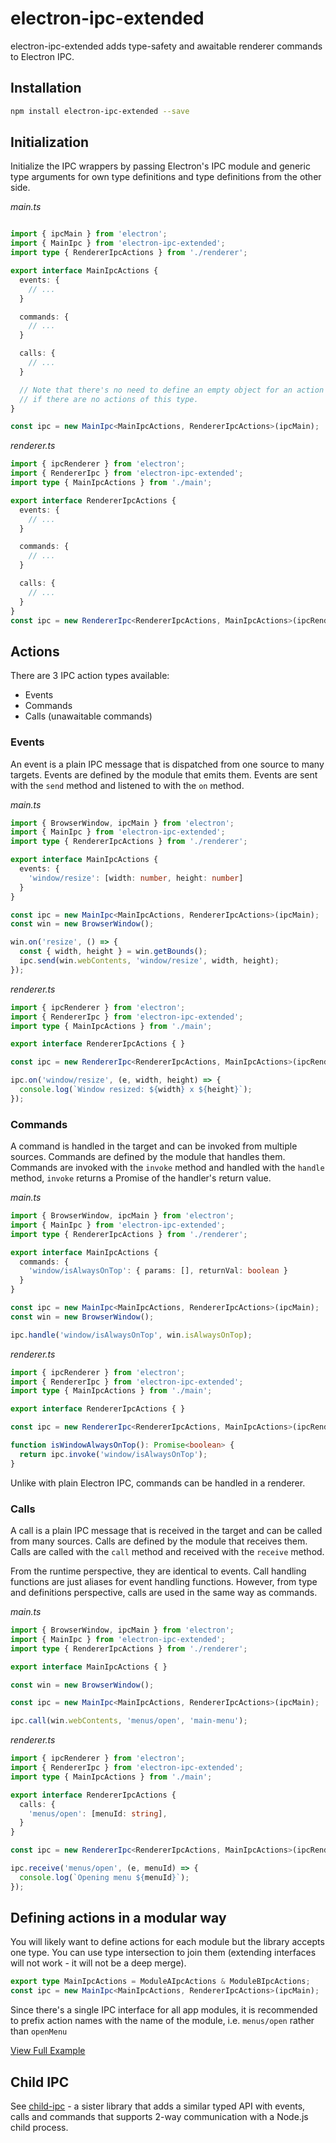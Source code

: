 # electron-ipc-extended
  
electron-ipc-extended adds type-safety and awaitable renderer commands to Electron IPC.

## Installation

```bash
npm install electron-ipc-extended --save
```

## Initialization

Initialize the IPC wrappers by passing Electron's IPC module and generic type arguments for own type definitions and type definitions from the other side.

*main.ts*
```ts

import { ipcMain } from 'electron';
import { MainIpc } from 'electron-ipc-extended';
import type { RendererIpcActions } from './renderer';

export interface MainIpcActions {
  events: {
    // ...
  }

  commands: {
    // ...
  }

  calls: {
    // ...
  }

  // Note that there's no need to define an empty object for an action type
  // if there are no actions of this type.
}

const ipc = new MainIpc<MainIpcActions, RendererIpcActions>(ipcMain);
```

*renderer.ts*
```ts
import { ipcRenderer } from 'electron';
import { RendererIpc } from 'electron-ipc-extended';
import type { MainIpcActions } from './main';

export interface RendererIpcActions {
  events: {
    // ...
  }

  commands: {
    // ...
  }

  calls: {
    // ...
  }
}
const ipc = new RendererIpc<RendererIpcActions, MainIpcActions>(ipcRenderer);
```

## Actions

There are 3 IPC action types available:

- Events
- Commands
- Calls (unawaitable commands)

### Events

An event is a plain IPC message that is dispatched from one source to many targets. Events are defined by the module that emits them. Events are sent with the `send` method and listened to with the `on` method.

*main.ts*
```ts
import { BrowserWindow, ipcMain } from 'electron';
import { MainIpc } from 'electron-ipc-extended';
import type { RendererIpcActions } from './renderer';

export interface MainIpcActions {
  events: {
    'window/resize': [width: number, height: number]
  }
}

const ipc = new MainIpc<MainIpcActions, RendererIpcActions>(ipcMain);
const win = new BrowserWindow();

win.on('resize', () => {
  const { width, height } = win.getBounds();
  ipc.send(win.webContents, 'window/resize', width, height);
});

```

*renderer.ts*
```ts
import { ipcRenderer } from 'electron';
import { RendererIpc } from 'electron-ipc-extended';
import type { MainIpcActions } from './main';

export interface RendererIpcActions { }

const ipc = new RendererIpc<RendererIpcActions, MainIpcActions>(ipcRenderer);

ipc.on('window/resize', (e, width, height) => {
  console.log(`Window resized: ${width} x ${height}`);
});

```


### Commands

A command is handled in the target and can be invoked from multiple sources. Commands are defined by the module that handles them. Commands are invoked with the `invoke` method and handled with the `handle` method, `invoke` returns a Promise of the handler's return value.

*main.ts*
```ts
import { BrowserWindow, ipcMain } from 'electron';
import { MainIpc } from 'electron-ipc-extended';
import type { RendererIpcActions } from './renderer';

export interface MainIpcActions {
  commands: {
    'window/isAlwaysOnTop': { params: [], returnVal: boolean }
  }
}

const ipc = new MainIpc<MainIpcActions, RendererIpcActions>(ipcMain);
const win = new BrowserWindow();

ipc.handle('window/isAlwaysOnTop', win.isAlwaysOnTop);

```

*renderer.ts*
```ts
import { ipcRenderer } from 'electron';
import { RendererIpc } from 'electron-ipc-extended';
import type { MainIpcActions } from './main';

export interface RendererIpcActions { }

const ipc = new RendererIpc<RendererIpcActions, MainIpcActions>(ipcRenderer);

function isWindowAlwaysOnTop(): Promise<boolean> {
  return ipc.invoke('window/isAlwaysOnTop');
}

```

Unlike with plain Electron IPC, commands can be handled in a renderer.

### Calls

A call is a plain IPC message that is received in the target and can be called from many sources. Calls are defined by the module that receives them. Calls are called with the `call` method and received with the `receive` method.

From the runtime perspective, they are identical to events. Call handling functions are just aliases for event handling functions. However, from type and definitions perspective, calls are used in the same way as commands.

*main.ts*
```ts
import { BrowserWindow, ipcMain } from 'electron';
import { MainIpc } from 'electron-ipc-extended';
import type { RendererIpcActions } from './renderer';

export interface MainIpcActions { }

const win = new BrowserWindow();

const ipc = new MainIpc<MainIpcActions, RendererIpcActions>(ipcMain);

ipc.call(win.webContents, 'menus/open', 'main-menu');

```

*renderer.ts*
```ts
import { ipcRenderer } from 'electron';
import { RendererIpc } from 'electron-ipc-extended';
import type { MainIpcActions } from './main';

export interface RendererIpcActions {
  calls: {
    'menus/open': [menuId: string],
  }
}

const ipc = new RendererIpc<RendererIpcActions, MainIpcActions>(ipcRenderer);

ipc.receive('menus/open', (e, menuId) => {
  console.log(`Opening menu ${menuId}`);
});

```

## Defining actions in a modular way

You will likely want to define actions for each module but the library accepts one type. You can use type intersection to join them (extending interfaces will not work - it will not be a deep merge). 


```ts
export type MainIpcActions = ModuleAIpcActions & ModuleBIpcActions;
const ipc = new MainIpc<MainIpcActions, RendererIpcActions>(ipcMain);
```

Since there's a single IPC interface for all app modules, it is recommended to prefix action names with the name of the module, i.e. `menus/open` rather than `openMenu`

[View Full Example](examples/multiple_modules)

## Child IPC

See [child-ipc](https://github.com/mckravchyk/child-ipc) - a sister library that adds a similar typed API with events, calls and commands that supports 2-way communication with a Node.js child process.
